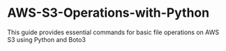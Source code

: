 # AWS-S3-Operations-with-Python
This guide provides essential commands for basic file operations on AWS S3 using Python and Boto3
